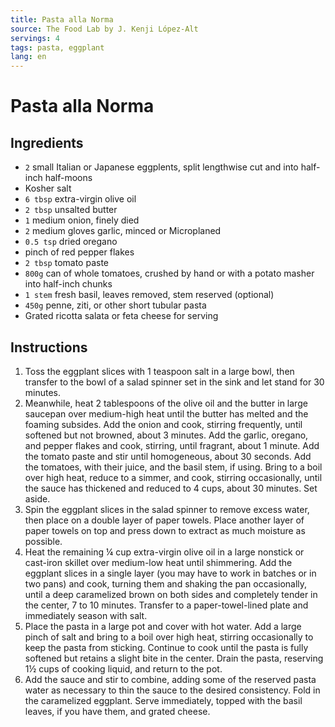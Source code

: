 ```yaml
---
title: Pasta alla Norma
source: The Food Lab by J. Kenji López-Alt
servings: 4
tags: pasta, eggplant
lang: en
---
```


# Pasta alla Norma

## Ingredients

- `2` small Italian or Japanese eggplents, split lengthwise cut and into half-inch half-moons
- Kosher salt
- `6 tbsp` extra-virgin olive oil
- `2 tbsp` unsalted butter
- `1` medium onion, finely died
- `2` medium gloves garlic, minced or Microplaned
- `0.5 tsp` dried oregano
- pinch of red pepper flakes
- `2 tbsp` tomato paste
- `800g` can of whole tomatoes, crushed by hand or with a potato masher into half-inch chunks
- `1 stem` fresh basil, leaves removed, stem reserved (optional)
- `450g` penne, ziti, or other short tubular pasta
- Grated ricotta salata or feta cheese for serving

## Instructions

1. Toss the eggplant slices with 1 teaspoon salt in a large bowl, then transfer to the bowl of a salad spinner set in the sink and let stand for 30 minutes.
1. Meanwhile, heat 2 tablespoons of the olive oil and the butter in large saucepan over medium-high heat until the butter has melted and the foaming subsides. Add the onion and cook, stirring frequently, until softened but not browned, about 3 minutes. Add the garlic, oregano, and pepper flakes and cook, stirring, until fragrant, about 1 minute. Add the tomato paste and stir until homogeneous, about 30 seconds. Add the tomatoes, with their juice, and the basil stem, if using. Bring to a boil over high heat, reduce to a simmer, and cook, stirring occasionally, until the sauce has thickened and reduced to 4 cups, about 30 minutes. Set aside.
1. Spin the eggplant slices in the salad spinner to remove excess water, then place on a double layer of paper towels. Place another layer of paper towels on top and press down to extract as much moisture as possible.
1. Heat the remaining ¼ cup extra-virgin olive oil in a large nonstick or cast-iron skillet over medium-low heat until shimmering. Add the eggplant slices in a single layer (you may have to work in batches or in two pans) and cook, turning them and shaking the pan occasionally, until a deep caramelized brown on both sides and completely tender in the center, 7 to 10 minutes. Transfer to a paper-towel-lined plate and immediately season with salt.
1. Place the pasta in a large pot and cover with hot water. Add a large pinch of salt and bring to a boil over high heat, stirring occasionally to keep the pasta from sticking. Continue to cook until the pasta is fully softened but retains a slight bite in the center. Drain the pasta, reserving 1½ cups of cooking liquid, and return to the pot.
1. Add the sauce and stir to combine, adding some of the reserved pasta water as necessary to thin the sauce to the desired consistency. Fold in the caramelized eggplant. Serve immediately, topped with the basil leaves, if you have them, and grated cheese.
